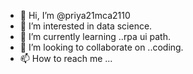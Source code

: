 - 👋 Hi, I’m @priya21mca2110
- 👀 I’m interested in data science.
- 🌱 I’m currently learning ..rpa ui path.
- 💞️ I’m looking to collaborate on ..coding.
- 📫 How to reach me ...

<!---
priya21mca2110/priya21mca2110 is a ✨ special ✨ repository because its `README.md` (this file) appears on your GitHub profile.
You can click the Preview link to take a look at your changes.
--->
